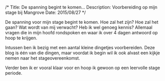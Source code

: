/*
Title: De spanning begint te komen...
Description: Voorbereiding op mijn stage bij Mangrove
Date: 2015/08/27
*/

De spanning voor mijn stage begint te komen.
Hoe zal het zijn? Hoe zal het gaan?
Wat wordt van mij verwacht?
Heb ik wel genoeg kennis?
Allemaal vragen die in mijn hoofd rondspoken en waar ik over 4 dagen antwoord op hoop te krijgen.

Intussen ben ik bezig met een aantal kleine dingetjes voorbereiden.
Deze blog is één van die dingen, maar voordat ik begin wil ik ook alvast een kijkje nemen naar het stageovereenkomst.

Verder ben ik er vooral klaar voor en hoop ik gewoon op een leervolle stage periode.
